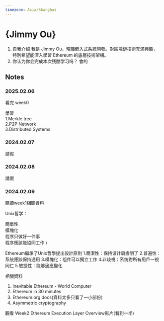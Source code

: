 ```yaml
---
timezone: Asia/Shanghai
---
```


# {Jimmy Ou}

1. 自我介绍 
我是 Jimmy Ou，現職嵌入式系統開發。對區塊鏈技術充滿興趣，特別希望能深入學習 Ethereum 的底層技術架構。
2. 你认为你会完成本次残酷学习吗？
會的

## Notes

<!-- Content_START -->

### 2025.02.06

看完 week0 

學習 \
1.Merkle tree \
2.P2P Network\
3.Distributed Systems


### 2024.02.07

請假

### 2024.02.08

請假

### 2024.02.09

閱讀week1相關資料

Unix哲学：

簡單性 \
模塊化 \
程序只做好一件事 \
程序應該能協同工作 \

Ethereum繼承了Unix哲學提出設計原則
1.簡潔性：保持设计肩擔明了
2.普遍性：系统應該保持通用
3.模塊化：组件可以獨立工作
4.非歧視：系统對所有用戶一視同仁
5.敏捷性：能够適應變化

相關資料
1. Inevitable Ethereum - World Computer
2. Ethereum in 30 minutes
3. Ethereum.org docs(資料太多只看了一小部份)
4. Asymmetric cryptography

觀看 Week2 Ethereum Execution Layer Overview影片(看到一半)

<!-- Content_END -->
